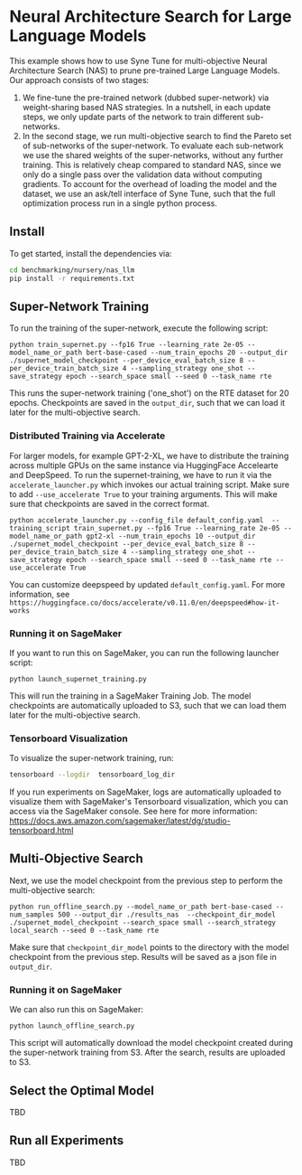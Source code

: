 # Neural Architecture Search for Large Language Models


This example shows how to use Syne Tune for multi-objective Neural Architecture Search (NAS)
to prune pre-trained Large Language Models. 
Our approach consists of two stages:
1. We fine-tune the pre-trained network (dubbed super-network) via weight-sharing based NAS strategies. 
   In a nutshell, in each update steps, we only update parts of the network to train different sub-networks.
2. In the second stage, we run multi-objective search to find the Pareto set of sub-networks 
   of the super-network. To evaluate each sub-network we use the shared weights of the super-networks, without
   any further training. This is relatively cheap compared to standard NAS, since we only do a single pass
   over the validation data without computing gradients. To account for the overhead of loading the model and 
   the dataset, we use an ask/tell interface of Syne Tune, such that the full optimization process run in a single
   python process.

## Install

To get started, install the dependencies via:

```bash
cd benchmarking/nursery/nas_llm
pip install -r requirements.txt
```

## Super-Network Training

To run the training of the super-network, execute the following script:

```python train_supernet.py --fp16 True --learning_rate 2e-05 --model_name_or_path bert-base-cased --num_train_epochs 20 --output_dir ./supernet_model_checkpoint --per_device_eval_batch_size 8 --per_device_train_batch_size 4 --sampling_strategy one_shot --save_strategy epoch --search_space small --seed 0 --task_name rte``` 

This runs the super-network training ('one_shot') on the RTE dataset for 20 epochs. Checkpoints are saved in the
`output_dir`, such that we can load it later for the multi-objective search.

### Distributed Training via Accelerate

For larger models, for example GPT-2-XL, we have to distribute the training across multiple GPUs on the same instance via HuggingFace Accelearte and DeepSpeed.
To run the supernet-training, we have to run it via the `accelerate_launcher.py` which invokes our actual training script. 
Make sure to add `--use_accelerate True` to your training arguments. This will make sure that checkpoints are saved in the correct format.

```python accelerate_launcher.py --config_file default_config.yaml  --training_script train_supernet.py --fp16 True --learning_rate 2e-05 --model_name_or_path gpt2-xl --num_train_epochs 10 --output_dir ./supernet_model_checkpoint --per_device_eval_batch_size 8 --per_device_train_batch_size 4 --sampling_strategy one_shot --save_strategy epoch --search_space small --seed 0 --task_name rte --use_accelerate True```

You can customize deepspeed by updated `default_config.yaml`. For more information, see `https://huggingface.co/docs/accelerate/v0.11.0/en/deepspeed#how-it-works`

### Running it on SageMaker

If you want to run this on SageMaker, you can run the following launcher script:

```python launch_supernet_training.py``` 

This will run the training in a SageMaker Training Job. The model checkpoints are automatically uploaded to S3, such that we can load them later for the multi-objective
search.

### Tensorboard Visualization

To visualize the super-network training, run:

```bash
tensorboard --logdir  tensorboard_log_dir
```

If you run experiments on SageMaker, logs are automatically uploaded to visualize them with SageMaker's Tensorboard
visualization, which you can access via the SageMaker console. 
See here for more information: https://docs.aws.amazon.com/sagemaker/latest/dg/studio-tensorboard.html

## Multi-Objective Search

Next, we use the model checkpoint from the previous step to perform the multi-objective search:

```python run_offline_search.py --model_name_or_path bert-base-cased --num_samples 500 --output_dir ./results_nas  --checkpoint_dir_model ./supernet_model_checkpoint --search_space small --search_strategy local_search --seed 0 --task_name rte``` 

Make sure that `checkpoint_dir_model` points to the directory with the model checkpoint from the previous step. 
Results will be saved as a json file in `output_dir`.

### Running it on SageMaker

We can also run this on SageMaker:

```python launch_offline_search.py``` 


This script will automatically download the model checkpoint created during the super-network training from S3.
After the search, results are uploaded to S3.

## Select the Optimal Model

TBD

## Run all Experiments

TBD